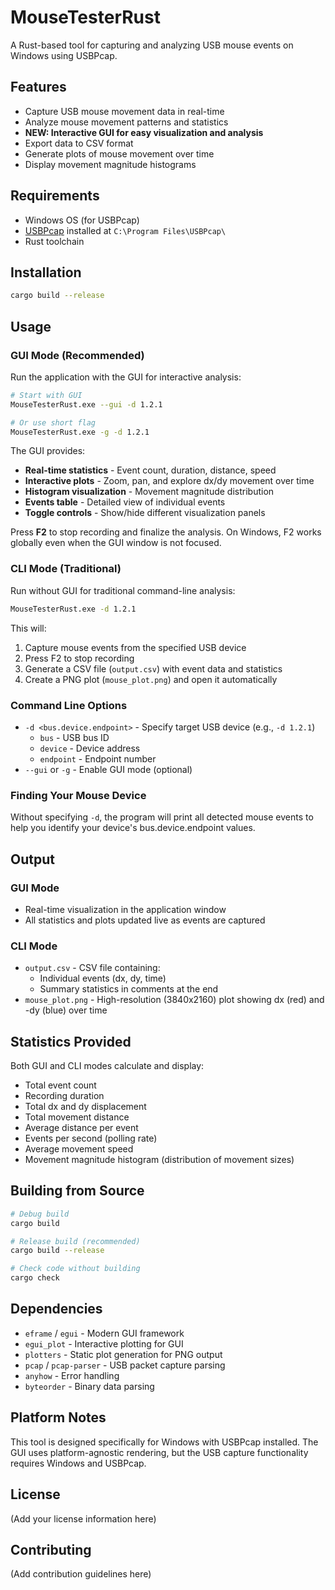 # MouseTesterRust

A Rust-based tool for capturing and analyzing USB mouse events on Windows using USBPcap.

## Features

- Capture USB mouse movement data in real-time
- Analyze mouse movement patterns and statistics
- **NEW: Interactive GUI for easy visualization and analysis**
- Export data to CSV format
- Generate plots of mouse movement over time
- Display movement magnitude histograms

## Requirements

- Windows OS (for USBPcap)
- [USBPcap](https://desowin.org/usbpcap/) installed at `C:\Program Files\USBPcap\`
- Rust toolchain

## Installation

```bash
cargo build --release
```

## Usage

### GUI Mode (Recommended)

Run the application with the GUI for interactive analysis:

```bash
# Start with GUI
MouseTesterRust.exe --gui -d 1.2.1

# Or use short flag
MouseTesterRust.exe -g -d 1.2.1
```

The GUI provides:
- **Real-time statistics** - Event count, duration, distance, speed
- **Interactive plots** - Zoom, pan, and explore dx/dy movement over time
- **Histogram visualization** - Movement magnitude distribution
- **Events table** - Detailed view of individual events
- **Toggle controls** - Show/hide different visualization panels

Press **F2** to stop recording and finalize the analysis. On Windows, F2 works globally even when the GUI window is not focused.

### CLI Mode (Traditional)

Run without GUI for traditional command-line analysis:

```bash
MouseTesterRust.exe -d 1.2.1
```

This will:
1. Capture mouse events from the specified USB device
2. Press F2 to stop recording
3. Generate a CSV file (`output.csv`) with event data and statistics
4. Create a PNG plot (`mouse_plot.png`) and open it automatically

### Command Line Options

- `-d <bus.device.endpoint>` - Specify target USB device (e.g., `-d 1.2.1`)
  - `bus` - USB bus ID
  - `device` - Device address
  - `endpoint` - Endpoint number
- `--gui` or `-g` - Enable GUI mode (optional)

### Finding Your Mouse Device

Without specifying `-d`, the program will print all detected mouse events to help you identify your device's bus.device.endpoint values.

## Output

### GUI Mode
- Real-time visualization in the application window
- All statistics and plots updated live as events are captured

### CLI Mode
- `output.csv` - CSV file containing:
  - Individual events (dx, dy, time)
  - Summary statistics in comments at the end
- `mouse_plot.png` - High-resolution (3840x2160) plot showing dx (red) and -dy (blue) over time

## Statistics Provided

Both GUI and CLI modes calculate and display:
- Total event count
- Recording duration
- Total dx and dy displacement
- Total movement distance
- Average distance per event
- Events per second (polling rate)
- Average movement speed
- Movement magnitude histogram (distribution of movement sizes)

## Building from Source

```bash
# Debug build
cargo build

# Release build (recommended)
cargo build --release

# Check code without building
cargo check
```

## Dependencies

- `eframe` / `egui` - Modern GUI framework
- `egui_plot` - Interactive plotting for GUI
- `plotters` - Static plot generation for PNG output
- `pcap` / `pcap-parser` - USB packet capture parsing
- `anyhow` - Error handling
- `byteorder` - Binary data parsing

## Platform Notes

This tool is designed specifically for Windows with USBPcap installed. The GUI uses platform-agnostic rendering, but the USB capture functionality requires Windows and USBPcap.

## License

(Add your license information here)

## Contributing

(Add contribution guidelines here)
